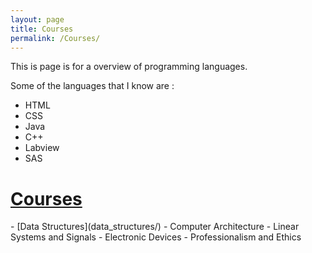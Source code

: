 ```yaml
---
layout: page
title: Courses
permalink: /Courses/
---
```

This is page is for a overview of programming languages.

Some of the languages that I know are :

- HTML
- CSS
- Java
- C++
- Labview
- SAS


<h1><u>Courses</u></h1>
- [Data Structures](data_structures/)
- Computer Architecture
- Linear Systems and Signals
- Electronic Devices
- Professionalism and Ethics
